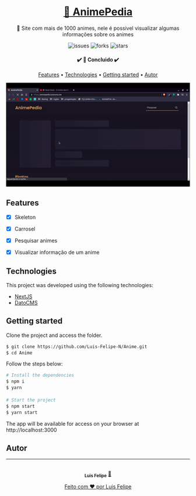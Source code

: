 <h1 align="center">
    <a href="https://animepedia.luisnunes.me/">🔗 AnimePedia</a>
</h1>

<p align="center">🍿 Site com mais de 1000 animes, nele é possivel visualizar algumas informações sobre os animes</p>

<p align="center">
  <img  src="https://img.shields.io/github/issues/Luis-Felipe-N/Anime" alt="issues">
  <img  src="https://img.shields.io/github/forks/Luis-Felipe-N/Anime?color=E4A15D&style=plastic" alt="forks">
  <img  src="https://img.shields.io/github/stars/Luis-Felipe-N/Anime?color=E4A15D" alt="stars">
</p>

<h4 align="center"> 
	✔️ 🚀 Concluido  ✔️
</h4>

<p align="center">
 <a href="#Features">Features</a> •
 <a href="#Technologies">Technologies</a> •
 <a href="#Getting-started">Getting started</a> •
 <a href="#autor">Autor</a>
</p>

![gif](src/assets/anime.gif)
## Features 

- [x] Skeleton
- [x] Carrosel
- [x] Pesquisar animes
- [x] Visualizar informação de um anime


## Technologies

This project was developed using the following technologies:

- [NextJS](https://nextjs.org/)
- [DatoCMS](https://www.datocms.com/)


## Getting started

Clone the project and access the folder.

```bash
$ git clone https://github.com/Luis-Felipe-N/Anime.git
$ cd Anime
```

Follow the steps below:
```bash
# Install the dependencies
$ npm i
$ yarn

# Start the project
$ npm start
$ yarn start
```
The app will be available for access on your browser at http://localhost:3000

## Autor
---

<p align="center" href="https://blog.rocketseat.com.br/author/thiago/">
 <img style="border-radius: 50%;" src="https://avatars.githubusercontent.com/u/76018201?v=4" width="100px;" alt=""/>
 <br />
 <sub><b>Luis Felipe</b></sub></a> <a href="https://blog.rocketseat.com.br/author/thiago//" title="Rocketseat">🚀</p>


<p align="center" >Feito com ❤️ por Luis Felipe</p>